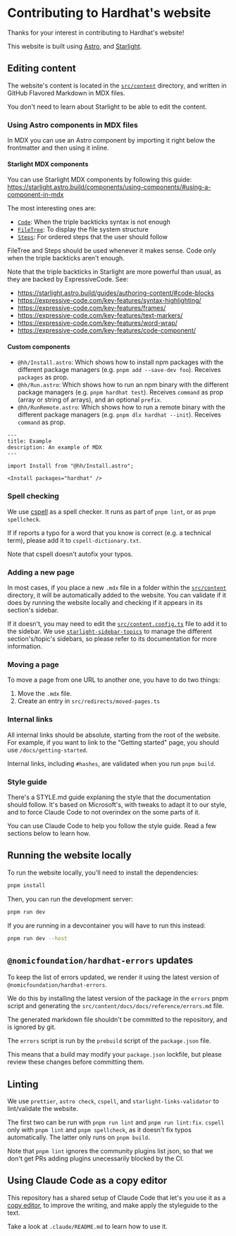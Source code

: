 # Contributing to Hardhat's website

Thanks for your interest in contributing to Hardhat's website!

This website is built using [Astro](https://astro.build), and [Starlight](https://starlight.astro.build).

## Editing content

The website's content is located in the [`src/content`](./src/content) directory, and written in GitHub Flavored Markdown in MDX files.

You don't need to learn about Starlight to be able to edit the content.

### Using Astro components in MDX files

In MDX you can use an Astro component by importing it right below the frontmatter and then using it inline.

#### Starlight MDX components

You can use Starlight MDX components by following this guide: https://starlight.astro.build/components/using-components/#using-a-component-in-mdx

The most interesting ones are:

- [`Code`](https://starlight.astro.build/components/code/): When the triple backticks syntax is not enough
- [`FileTree`](https://starlight.astro.build/components/file-tree/): To display the file system structure
- [`Steps`](https://starlight.astro.build/components/steps/): For ordered steps that the user should follow

FileTree and Steps should be used whenever it makes sense. Code only when the triple backticks aren't enough.

Note that the triple backticks in Starlight are more powerful than usual, as they are backed by ExpressiveCode. See:

- https://starlight.astro.build/guides/authoring-content/#code-blocks
- https://expressive-code.com/key-features/syntax-highlighting/
- https://expressive-code.com/key-features/frames/
- https://expressive-code.com/key-features/text-markers/
- https://expressive-code.com/key-features/word-wrap/
- https://expressive-code.com/key-features/code-component/

#### Custom components

- `@hh/Install.astro`: Which shows how to install npm packages with the different package managers (e.g. `pnpm add --save-dev foo`). Receives `packages` as prop.
- `@hh/Run.astro`: Which shows how to run an npm binary with the different package managers (e.g. `pnpm hardhat test`). Receives `command` as prop (array or string of arrays), and an optional `prefix`.
- `@hh/RunRemote.astro`: Which shows how to run a remote binary with the different package managers (e.g. `pnpm dlx hardhat --init`). Receives `command` as prop.

```mdx
---
title: Example
description: An example of MDX
---

import Install from "@hh/Install.astro";

<Install packages="hardhat" />
```

### Spell checking

We use [cspell](https://cspell.org/#documentation) as a spell checker. It runs as part of `pnpm lint`, or as `pnpm spellcheck`.

If if reports a typo for a word that you know is correct (e.g. a technical term), please add it to `cspell-dictionary.txt`.

Note that cspell doesn't autofix your typos.

### Adding a new page

In most cases, if you place a new `.mdx` file in a folder within the [`src/content`](./src/content) directory, it will be automatically added to the website. You can validate if it does by running the website locally and checking if it appears in its section's sidebar.

If it doesn't, you may need to edit the [`src/content.config.ts`](./src/content.config.ts) file to add it to the sidebar. We use [`starlight-sidebar-topics`](https://starlight-sidebar-topics.netlify.app/docs/getting-started/) to manage the different section's/topic's sidebars, so please refer to its documentation for more information.

### Moving a page

To move a page from one URL to another one, you have to do two things:

1. Move the `.mdx` file.
2. Create an entry in `src/redirects/moved-pages.ts`

### Internal links

All internal links should be absolute, starting from the root of the website. For example, if you want to link to the "Getting started" page, you should use `/docs/getting-started`.

Internal links, including `#hashes`, are validated when you run `pnpm build`.

### Style guide

There's a STYLE.md guide explaning the style that the documentation should follow. It's based on Microsoft's, with tweaks to adapt it to our style, and to force Claude Code to not overindex on the some parts of it.

You can use Claude Code to help you follow the style guide. Read a few sections below to learn how.

## Running the website locally

To run the website locally, you'll need to install the dependencies:

```bash
pnpm install
```

Then, you can run the development server:

```bash
pnpm run dev
```

If you are running in a devcontainer you will have to run this instead:

```bash
pnpm run dev --host
```

## `@nomicfoundation/hardhat-errors` updates

To keep the list of errors updated, we render it using the latest version of `@nomicfoundation/hardhat-errors`.

We do this by installing the latest version of the package in the `errors` pnpm script and generating the `src/content/docs/docs/reference/errors.md` file.

The generated markdown file shouldn't be committed to the repository, and is ignored by git.

The `errors` script is run by the `prebuild` script of the `package.json` file.

This means that a build may modify your `package.json` lockfile, but please review these changes before committing them.

## Linting

We use `prettier`, `astro check`, `cspell`, and `starlight-links-validator` to lint/validate the website.

The first two can be run with `pnpm run lint` and `pnpm run lint:fix`. `cspell` only with `pnpm lint` and `pnpm spellcheck`, as it doesn't fix typos automatically. The latter only runs on `pnpm build`.

Note that `pnpm lint` ignores the community plugins list json, so that we don't get PRs adding plugins unecessarily blocked by the CI.

## Using Claude Code as a copy editor

This repository has a shared setup of Claude Code that let's you use it as a [copy editor](https://en.wikipedia.org/wiki/Copy_editing), to improve the writing, and make apply the styleguide to the text.

Take a look at `.claude/README.md` to learn how to use it.
